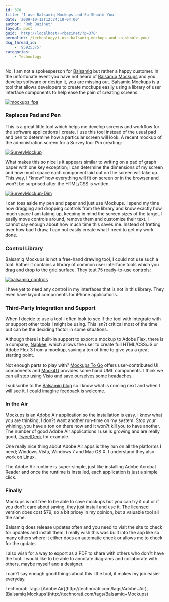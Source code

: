 ```yaml
---
id: 378
title: 'I use Balsamiq Mockups and So Should You'
date: '2009-10-12T12:24:18-04:00'
author: 'Rob Bazinet'
layout: post
guid: 'http://localhost/~rbazinet/?p=378'
permalink: /technology/i-use-balsamiq-mockups-and-so-should-you/
dsq_thread_id:
    - '95925375'
categories:
    - Technology
---
```


No, I am not a spokesperson for [Balsamiq](http://balsamiq.com/) but rather a happy customer. In the unfortunate event you have not heard of [Balsamiq Mockups](http://balsamiq.com/products/mockups) and you develop software or design it, you are missing out. Balsamiq Mockups is a tool that allows developers to create mockups easily using a library of user interface components to help ease the pain of creating screens.

[![mockups_fpa](https://accidentaltechnologist.com/files/media/image/WindowsLiveWriter/IuseBalsamiqMockupsandSoShouldYou_900F/mockups_fpa_thumb.jpg "mockups_fpa")](https://accidentaltechnologist.com/files/media/image/WindowsLiveWriter/IuseBalsamiqMockupsandSoShouldYou_900F/mockups_fpa_2.jpg)

### Replaces Pad and Pen

This is a great little tool which helps me develop screens and workflow for the software applications I create. I use this tool instead of the usual pad and pen to determine how a particular screen will look. A recent mockup of the administration screen for a Survey tool I?m creating:

[![SurveyMockup](https://accidentaltechnologist.com/files/media/image/WindowsLiveWriter/IuseBalsamiqMockupsandSoShouldYou_900F/SurveyMockup_thumb.png "SurveyMockup")](https://accidentaltechnologist.com/files/media/image/WindowsLiveWriter/IuseBalsamiqMockupsandSoShouldYou_900F/SurveyMockup_2.png)

What makes this so nice is it appears similar to writing on a pad of graph paper with one key exception; I can determine the dimensions of my screen and how much space each component laid out on the screen will take up. This way, I \*know\* how everything will fit on screen or in the browser and won?t be surprised after the HTML/CSS is written.

[![SurveyMockup-Dim](https://accidentaltechnologist.com/files/media/image/WindowsLiveWriter/IuseBalsamiqMockupsandSoShouldYou_900F/SurveyMockup-Dim_thumb.png "SurveyMockup-Dim")](https://accidentaltechnologist.com/files/media/image/WindowsLiveWriter/IuseBalsamiqMockupsandSoShouldYou_900F/SurveyMockup-Dim_2.png)

I can toss aside my pen and paper and just use Mockups. I spend my time now dragging and dropping controls from the library and know exactly how much space I am taking up, keeping in mind the screen sizes of the target. I easily move controls around, remove them and customize their text. I cannot say enough about how much time this saves me. Instead of fretting over how bad I draw, I can not easily create what I need to get my work done.

### Control Library

Balsamiq Mockups is not a free-hand drawing tool, I could not use such a tool. Rather it contains a library of common user interface tools which you drag and drop to the grid surface. They tout 75 ready-to-use controls:

[![balsamiq_controls](https://accidentaltechnologist.com/files/media/image/WindowsLiveWriter/IuseBalsamiqMockupsandSoShouldYou_900F/balsamiq_controls_thumb.jpg "balsamiq_controls")](https://accidentaltechnologist.com/files/media/image/WindowsLiveWriter/IuseBalsamiqMockupsandSoShouldYou_900F/balsamiq_controls_2.jpg)

I have yet to need any control in my interfaces that is not in this library. They even have layout components for iPhone applications.

### Third-Party Integration and Support

When I decide to use a tool I often look to see if the tool with integrate with or support other tools I might be using. This isn?t critical most of the time but can be the deciding factor in some situations.

Although there is built-in support to export a mockup to Adobe Flex, there is a company, [Napkee](http://www.napkee.com/), which allows the user to create full HTML/CSS/JS or Adobe Flex 3 from a mockup, saving a ton of time to give you a great starting point.

Not enough parts to play with? [Mockups To Go](http://mockupstogo.net/) offers user-contributed UI components and [Mock4U](http://blog.rainer.eschen.name/mock4u/) provides some hand UML components. I think we can all stop using Visio and save ourselves some headaches.

I subscribe to the [Balsamiq blog](http://www.balsamiq.com/blog/) so I know what is coming next and when I will see it. I could imagine feedback is welcome.

### In the Air

Mockups is an [Adobe Air](http://www.adobe.com/products/air/) application so the installation is easy. I know what you are thinking, I don?t want another run-time on my system. Stop your whining, you have a ton on there now and it won?t kill you to have another. The number of good Adobe Air applications I use is growing and are really good, [TweetDeck](http://tweetdeck.com/beta/) for example.

One really nice thing about Adobe Air apps is they run on all the platforms I need; Windows Vista, Windows 7 and Mac OS X. I understand they also work on Linux.

The Adobe Air runtime is super-simple, just like installing Adobe Acrobat Reader and once the runtime is installed, each application is just a simple click.

### Finally

Mockups is not free to be able to save mockups but you can try it out or if you don?t care about saving, they just install and use it. The licensed version does cost $79, so a bit pricey in my opinion, but a valuable tool all the same.

Balsamiq does release updates often and you need to visit the site to check for updates and install them. I really wish this was built into the app like so many others where it either does an automatic check or allows me to check for the update.

I also wish for a way to export as a PDF to share with others who don?t have the tool. I would like to be able to annotate diagrams and collaborate with others, maybe myself and a designer.

I can?t say enough good things about this little tool, it makes my job easier everyday.

<div class="wlWriterEditableSmartContent" id="scid:0767317B-992E-4b12-91E0-4F059A8CECA8:f91ada63-1c3d-45e0-bf09-f06149a12e27" style="padding-bottom: 0px; margin: 0px; padding-left: 0px; padding-right: 0px; display: inline; float: none; padding-top: 0px">Technorati Tags: [Adobe Air](http://technorati.com/tags/Adobe+Air),[Balsamiq Mockups](http://technorati.com/tags/Balsamiq+Mockups)</div>